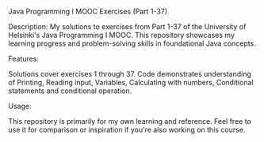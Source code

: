 Java Programming I MOOC Exercises (Part 1-37)

Description:
My solutions to exercises from Part 1-37 of the University of Helsinki's Java Programming I MOOC. This repository showcases my learning progress and problem-solving skills in foundational Java concepts.

Features:

Solutions cover exercises 1 through 37.
Code demonstrates understanding of Printing, Reading input, Variables, Calculating with numbers, Conditional statements and conditional operation.

Usage:

This repository is primarily for my own learning and reference.
Feel free to use it for comparison or inspiration if you're also working on this course.
